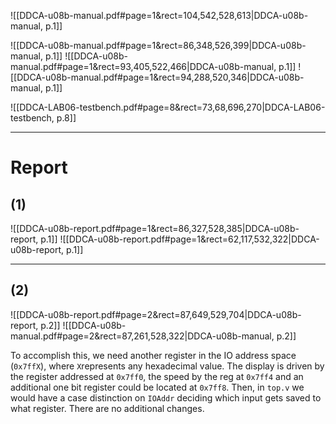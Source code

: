 

![[DDCA-u08b-manual.pdf#page=1&rect=104,542,528,613|DDCA-u08b-manual, p.1]]


![[DDCA-u08b-manual.pdf#page=1&rect=86,348,526,399|DDCA-u08b-manual, p.1]]
![[DDCA-u08b-manual.pdf#page=1&rect=93,405,522,466|DDCA-u08b-manual, p.1]]
![[DDCA-u08b-manual.pdf#page=1&rect=94,288,520,346|DDCA-u08b-manual, p.1]]


![[DDCA-LAB06-testbench.pdf#page=8&rect=73,68,696,270|DDCA-LAB06-testbench, p.8]]




___






# Report

## (1)
![[DDCA-u08b-report.pdf#page=1&rect=86,327,528,385|DDCA-u08b-report, p.1]]
![[DDCA-u08b-report.pdf#page=1&rect=62,117,532,322|DDCA-u08b-report, p.1]]




___

## (2)
![[DDCA-u08b-report.pdf#page=2&rect=87,649,529,704|DDCA-u08b-report, p.2]]
![[DDCA-u08b-manual.pdf#page=2&rect=87,261,528,322|DDCA-u08b-manual, p.2]]

To accomplish this, we need another register in the IO address space (`0x7ffX`), where `X`represents any hexadecimal value. The display is driven by the register addressed at `0x7ff0`, the speed by the reg at `0x7ff4` and an additional one bit register could be located at `0x7ff8`. Then, in `top.v` we would have a case distinction on `IOAddr` deciding which input gets saved to what register. There are no additional changes. 
